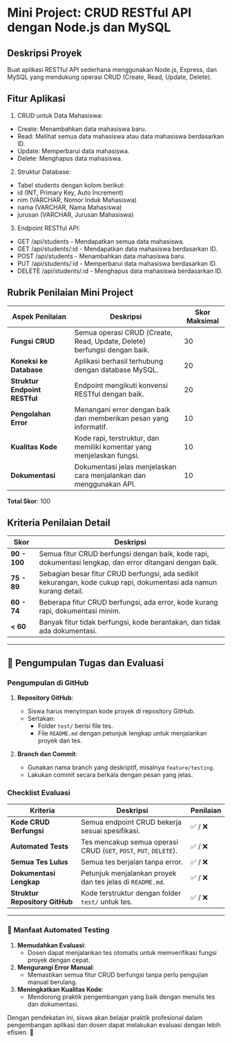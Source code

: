 # Mini Project: CRUD RESTful API dengan Node.js dan MySQL

## Deskripsi Proyek

Buat aplikasi RESTful API sederhana menggunakan Node.js, Express, dan MySQL yang mendukung operasi CRUD (Create, Read, Update, Delete). 

## Fitur Aplikasi

1. CRUD untuk Data Mahasiswa:
- Create: Menambahkan data mahasiswa baru.
- Read: Melihat semua data mahasiswa atau data mahasiswa berdasarkan ID.
- Update: Memperbarui data mahasiswa.
- Delete: Menghapus data mahasiswa.

2. Struktur Database:
- Tabel students dengan kolom berikut:
- id (INT, Primary Key, Auto Increment)
- nim (VARCHAR, Nomor Induk Mahasiswa)
- nama (VARCHAR, Nama Mahasiswa)
- jurusan (VARCHAR, Jurusan Mahasiswa)

3. Endpoint RESTful API:
- GET /api/students - Mendapatkan semua data mahasiswa.
- GET /api/students/:id - Mendapatkan data mahasiswa berdasarkan ID.
- POST /api/students - Menambahkan data mahasiswa baru.
- PUT /api/students/:id - Memperbarui data mahasiswa berdasarkan ID.
- DELETE /api/students/:id - Menghapus data mahasiswa berdasarkan ID.

## **Rubrik Penilaian Mini Project**

| **Aspek Penilaian**          | **Deskripsi**                                                              | **Skor Maksimal** |
|-------------------------------|----------------------------------------------------------------------------|-------------------|
| **Fungsi CRUD**              | Semua operasi CRUD (Create, Read, Update, Delete) berfungsi dengan baik.  | 30                |
| **Koneksi ke Database**      | Aplikasi berhasil terhubung dengan database MySQL.                        | 20                |
| **Struktur Endpoint RESTful**| Endpoint mengikuti konvensi RESTful dengan baik.                          | 20                |
| **Pengolahan Error**         | Menangani error dengan baik dan memberikan pesan yang informatif.         | 10                |
| **Kualitas Kode**            | Kode rapi, terstruktur, dan memiliki komentar yang menjelaskan fungsi.    | 10                |
| **Dokumentasi**              | Dokumentasi jelas menjelaskan cara menjalankan dan menggunakan API.       | 10                |

**Total Skor**: 100

## **Kriteria Penilaian Detail**

| **Skor**        | **Deskripsi**                                                                                                     |
|-----------------|--------------------------------------------------------------------------------------------------------------------|
| **90 - 100**   | Semua fitur CRUD berfungsi dengan baik, kode rapi, dokumentasi lengkap, dan error ditangani dengan baik.          |
| **75 - 89**    | Sebagian besar fitur CRUD berfungsi, ada sedikit kekurangan, kode cukup rapi, dokumentasi ada namun kurang detail.|
| **60 - 74**    | Beberapa fitur CRUD berfungsi, ada error, kode kurang rapi, dokumentasi minim.                                     |
| **< 60**       | Banyak fitur tidak berfungsi, kode berantakan, dan tidak ada dokumentasi.                                          |



---

## 🔗 **Pengumpulan Tugas dan Evaluasi**

### **Pengumpulan di GitHub**

1. **Repository GitHub**:
   - Siswa harus menyimpan kode proyek di repository GitHub.
   - Sertakan:
     - Folder `test/` berisi file tes.
     - File `README.md` dengan petunjuk lengkap untuk menjalankan proyek dan tes.

2. **Branch dan Commit**:
   - Gunakan nama branch yang deskriptif, misalnya `feature/testing`.
   - Lakukan commit secara berkala dengan pesan yang jelas.

### **Checklist Evaluasi**

| **Kriteria**                             | **Deskripsi**                                              | **Penilaian**  |
|------------------------------------------|-----------------------------------------------------------|----------------|
| **Kode CRUD Berfungsi**                  | Semua endpoint CRUD bekerja sesuai spesifikasi.           | ✅ / ❌         |
| **Automated Tests**                      | Tes mencakup semua operasi CRUD (`GET`, `POST`, `PUT`, `DELETE`). | ✅ / ❌         |
| **Semua Tes Lulus**                      | Semua tes berjalan tanpa error.                          | ✅ / ❌         |
| **Dokumentasi Lengkap**                  | Petunjuk menjalankan proyek dan tes jelas di `README.md`. | ✅ / ❌         |
| **Struktur Repository GitHub**           | Kode terstruktur dengan folder `test/` untuk tes.         | ✅ / ❌         |

---

### 🎯 **Manfaat Automated Testing**

1. **Memudahkan Evaluasi**:
   - Dosen dapat menjalankan tes otomatis untuk memverifikasi fungsi proyek dengan cepat.
2. **Mengurangi Error Manual**:
   - Memastikan semua fitur CRUD berfungsi tanpa perlu pengujian manual berulang.
3. **Meningkatkan Kualitas Kode**:
   - Mendorong praktik pengembangan yang baik dengan menulis tes dan dokumentasi.

Dengan pendekatan ini, siswa akan belajar praktik profesional dalam pengembangan aplikasi dan dosen dapat melakukan evaluasi dengan lebih efisien. 🚀
